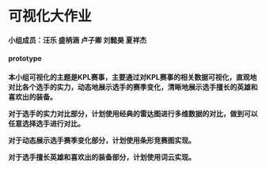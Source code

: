 # 可视化大作业

#### 小组成员：汪乐 盛柄涵 卢子卿 刘懿昊 夏祥杰

#### prototype

**本小组可视化的主题是KPL赛事，主要通过对KPL赛事的相关数据可视化，直观地对比各个选手的实力，动态地展示选手的赛季变化，清晰地展示选手擅长的英雄和喜欢出的装备。**

**对于选手的实力对比部分，计划使用经典的雷达图进行多维数据的对比，做到可以任意选择选手进行对比。**

**对于动态展示选手赛季变化部分，计划使用条形竞赛图实现。**

**对于选手擅长英雄和喜欢出的装备部分，计划使用词云实现。**


